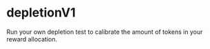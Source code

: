 # depletionV1
Run your own depletion test to calibrate the amount of tokens in your reward allocation. 

